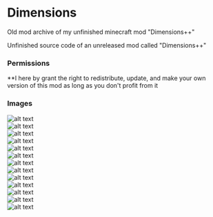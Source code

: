 # Dimensions  
Old mod archive of my unfinished minecraft mod "Dimensions++"  

Unfinished source code of an unreleased mod called "Dimensions++"  

### Permissions  
**I here by grant the right to redistribute, update, and make your own version of this mod as long as you don't profit from it  

### Images  
![alt text](https://i.imgur.com/nmtkc.png)  
![alt text](https://i.imgur.com/JJhth.png)  
![alt text](https://i.imgur.com/1BA1C.png)  
![alt text](https://i.imgur.com/6E04i.png)  
![alt text](https://i.imgur.com/P16kf.png)  
![alt text](https://i.imgur.com/lM1sf.png)  
![alt text](https://i.imgur.com/6RS8O.png)  
![alt text](https://i.imgur.com/wj7Ds.png)  
![alt text](https://i.imgur.com/84ohN.png)  
![alt text](https://i.imgur.com/xghSR.png)  
![alt text](https://i.imgur.com/KD95a.png)  
![alt text](https://i.imgur.com/B7V6w.png)  
![alt text](https://i.imgur.com/Q9LvU.png)  
